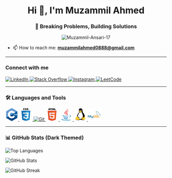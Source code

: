 <h1 align="center">Hi 👋, I'm Muzammil Ahmed</h1>
<h3 align="center">🧩 Breaking Problems, Building Solutions</h3>

<p align="center">
  <img src="https://komarev.com/ghpvc/?username=Muzammil-Ansari-17&label=Profile%20views&color=0e75b6&style=flat" alt="Muzammil-Ansari-17" />
</p>

- 📫 How to reach me: **muzammilahmed0888@gmail.com**

---

### Connect with me

<p align="left">
  <a href="https://linkedin.com/in/muzammil-fayyaz" target="_blank">
    <img align="center" src="https://raw.githubusercontent.com/rahuldkjain/github-profile-readme-generator/master/src/images/icons/Social/linked-in-alt.svg" alt="LinkedIn" height="30" width="40" />
  </a>
  <a href="https://stackoverflow.com/users/your-user-id" target="_blank">
    <img align="center" src="https://raw.githubusercontent.com/rahuldkjain/github-profile-readme-generator/master/src/images/icons/Social/stack-overflow.svg" alt="Stack Overflow" height="30" width="40" />
  </a>
  <a href="https://instagram.com/muzammil_ahmed" target="_blank">
    <img align="center" src="https://raw.githubusercontent.com/rahuldkjain/github-profile-readme-generator/master/src/images/icons/Social/instagram.svg" alt="Instagram" height="30" width="40" />
  </a>
  <a href="https://leetcode.com/muzammil_ahmed_ansari" target="_blank">
    <img align="center" src="https://raw.githubusercontent.com/rahuldkjain/github-profile-readme-generator/master/src/images/icons/Social/leet-code.svg" alt="LeetCode" height="30" width="40" />
  </a>
</p>

---

### 🛠️ Languages and Tools

<p align="left">
  <a href="https://www.w3schools.com/cpp/" target="_blank">
    <img src="https://raw.githubusercontent.com/devicons/devicon/master/icons/cplusplus/cplusplus-original.svg" alt="C++" width="40" height="40"/>
  </a>
  <a href="https://www.w3schools.com/css/" target="_blank">
    <img src="https://raw.githubusercontent.com/devicons/devicon/master/icons/css3/css3-original-wordmark.svg" alt="CSS3" width="40" height="40"/>
  </a>
  <a href="https://git-scm.com/" target="_blank">
    <img src="https://www.vectorlogo.zone/logos/git-scm/git-scm-icon.svg" alt="Git" width="40" height="40"/>
  </a>
  <a href="https://www.w3.org/html/" target="_blank">
    <img src="https://raw.githubusercontent.com/devicons/devicon/master/icons/html5/html5-original-wordmark.svg" alt="HTML5" width="40" height="40"/>
  </a>
  <a href="https://www.java.com" target="_blank">
    <img src="https://raw.githubusercontent.com/devicons/devicon/master/icons/java/java-original.svg" alt="Java" width="40" height="40"/>
  </a>
  <a href="https://www.linux.org/" target="_blank">
    <img src="https://raw.githubusercontent.com/devicons/devicon/master/icons/linux/linux-original.svg" alt="Linux" width="40" height="40"/>
  </a>
  <a href="https://www.mysql.com/" target="_blank">
    <img src="https://raw.githubusercontent.com/devicons/devicon/master/icons/mysql/mysql-original-wordmark.svg" alt="MySQL" width="40" height="40"/>
  </a>
</p>

---

### 📊 GitHub Stats (Dark Themed)

<p align="left">
  <img src="https://github-readme-stats.vercel.app/api/top-langs/?username=Muzammil-Ansari-17&layout=compact&theme=radical&bg_color=000000&border_color=30363d" alt="Top Languages" />
</p>

<p align="left">
  <img src="https://github-readme-stats.vercel.app/api?username=Muzammil-Ansari-17&show_icons=true&theme=radical&bg_color=000000&border_color=30363d" alt="GitHub Stats" />
</p>

<p align="left">
  <img src="https://github-readme-streak-stats.herokuapp.com/?user=Muzammil-Ansari-17&theme=radical&background=000000&border=30363d" alt="GitHub Streak" />
</p>
